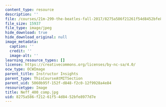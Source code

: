 ```yaml
---
content_type: resource
description: ''
file: /courses/21m-299-the-beatles-fall-2017/8275a586f21261f54d8452bfe8977d7e_Neff_400_comp.jpg
file_size: 15937
file_type: image/jpeg
hide_download: true
hide_download_original: null
image_metadata:
  caption: ''
  credit: ''
  image-alt: ''
learning_resource_types: []
license: https://creativecommons.org/licenses/by-nc-sa/4.0/
ocw_type: OCWImage
parent_title: Instructor Insights
parent_type: ThisCourseAtMITSection
parent_uid: 5060b95f-152f-d848-f2c0-12f9928a4e84
resourcetype: Image
title: Neff_400_comp.jpg
uid: 8275a586-f212-61f5-4d84-52bfe8977d7e
---
```

